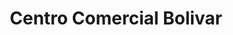 ---
title: "Centro Comercial Bolivar"
url: /azogues/centro-comercial-bolivar/
shop: Einkaufszentrum
---